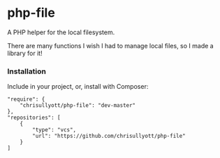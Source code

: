 # php-file

A PHP helper for the local filesystem.

There are many functions I wish I had to manage local files, so I made a library for it!

### Installation

Include in your project, or, install with Composer:

```
"require": {
    "chrisullyott/php-file": "dev-master"
},
"repositories": [
    {
        "type": "vcs",
        "url": "https://github.com/chrisullyott/php-file"
    }
]
```
